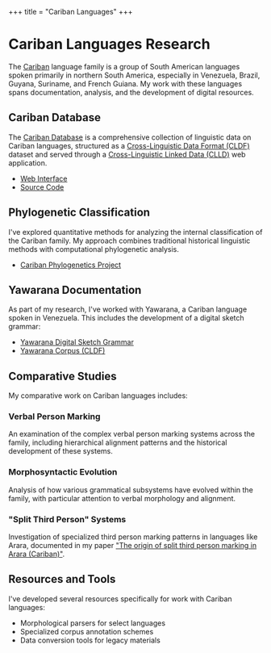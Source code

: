 +++
title = "Cariban Languages"
+++

# Cariban Languages Research

The [Cariban](https://glottolog.org/resource/languoid/id/cari1283) language family is a group of South American languages spoken primarily in northern South America, especially in Venezuela, Brazil, Guyana, Suriname, and French Guiana. My work with these languages spans documentation, analysis, and the development of digital resources.

## Cariban Database

The [Cariban Database](https://cariban.clld.org/) is a comprehensive collection of linguistic data on Cariban languages, structured as a [Cross-Linguistic Data Format (CLDF)](https://cldf.clld.org/) dataset and served through a [Cross-Linguistic Linked Data (CLLD)](https://clld.org/) web application.

- [Web Interface](https://cariban.clld.org/)
- [Source Code](https://github.com/clld/cariban)

## Phylogenetic Classification

I've explored quantitative methods for analyzing the internal classification of the Cariban family. My approach combines traditional historical linguistic methods with computational phylogenetic analysis.

- [Cariban Phylogenetics Project](https://gitlab.com/florianmatter/cariban_phylo/)

## Yawarana Documentation

As part of my research, I've worked with Yawarana, a Cariban language spoken in Venezuela. This includes the development of a digital sketch grammar:

- [Yawarana Digital Sketch Grammar](https://yawarana-sketch.herokuapp.com/)
- [Yawarana Corpus (CLDF)](https://github.com/caribank/yawarana-corpus-cldf)

## Comparative Studies

My comparative work on Cariban languages includes:

### Verbal Person Marking
An examination of the complex verbal person marking systems across the family, including hierarchical alignment patterns and the historical development of these systems.

### Morphosyntactic Evolution
Analysis of how various grammatical subsystems have evolved within the family, with particular attention to verbal morphology and alignment.

### "Split Third Person" Systems
Investigation of specialized third person marking patterns in languages like Arara, documented in my paper ["The origin of split third person marking in Arara (Cariban)"](http://www.etnolinguistica.org/article:vol8n2-1).

## Resources and Tools

I've developed several resources specifically for work with Cariban languages:

- Morphological parsers for select languages
- Specialized corpus annotation schemes
- Data conversion tools for legacy materials
